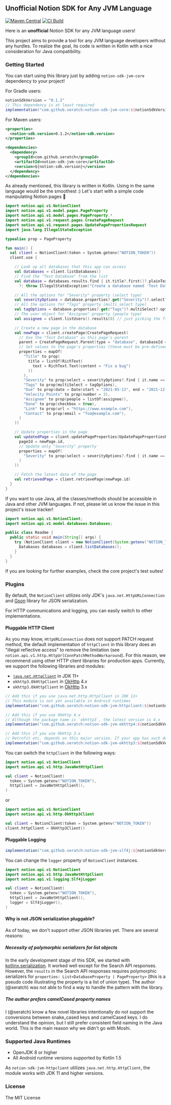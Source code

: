 ## Unofficial Notion SDK for Any JVM Language

[![Maven Central](https://img.shields.io/maven-central/v/com.github.seratch/notion-sdk-jvm-core.svg?label=Maven%20Central)](https://search.maven.org/search?q=g:%22com.github.seratch%22%20AND%20a:%22notion-sdk-jvm-core%22)
[![CI Build](https://github.com/seratch/notion-sdk-jvm/actions/workflows/ci-build.yml/badge.svg)](https://github.com/seratch/notion-sdk-jvm/actions/workflows/ci-build.yml)

Here is an **unofficial** Notion SDK for any JVM language users!

This project aims to provide a tool for any JVM language developers without any hurdles. To realize the goal, its code is written in Kotlin with a nice consideration for Java compatibility.

### Getting Started

You can start using this library just by adding `notion-sdk-jvm-core` dependency to your project!

For Gradle users:

```gradle
notionSdkVersion = "0.1.2"
// This dependency is at least required
implementation("com.github.seratch:notion-sdk-jvm-core:${notionSdkVersion}")
```

For Maven users:

```xml
<properties>
  <notion-sdk.version>0.1.2</notion-sdk.version>
</properties>

<dependencies>
  <dependency>
    <groupId>com.github.seratch</groupId>
    <artifactId>notion-sdk-jvm-core</artifactId>
    <version>${notion-sdk.version}</version>
  </dependency>
</dependencies>
```

As already mentioned, this library is written in Kotlin. Using in the same language would be the smoothest :) Let's start with a simple code manipulating Notion pages :wave:

```kotlin
import notion.api.v1.NotionClient
import notion.api.v1.model.pages.PageProperty
import notion.api.v1.model.pages.PageProperty.*
import notion.api.v1.request.pages.CreatePageRequest
import notion.api.v1.request.pages.UpdatePagePropertiesRequest
import java.lang.IllegalStateException

typealias prop = PageProperty

fun main() {
  val client = NotionClient(token = System.getenv("NOTION_TOKEN"))
  client.use {

    // Look up all databases that this app can access
    val databases = client.listDatabases()
    // Find the "Test Database" from the list
    val database = databases.results.find { it.title?.first()?.plainText == "Test Database" }
      ?: throw IllegalStateException("Create a database named 'Test Database' and invite this app's user!")

    // All the options for "Severity" property (select type)
    val severityOptions = database.properties?.get("Severity")?.select?.options
    // All the options for "Tags" property (multi_select type)
    val tagOptions = database.properties?.get("Tags")?.multiSelect?.options
    // The user object for "Assignee" property (people type)
    val assignee = client.listUsers().results[0] // just picking the first user up

    // Create a new page in the database
    val newPage = client.createPage(CreatePageRequest(
      // Use the "Test Database" as this page's parent
      parent = CreatePageRequest.Parent(type = "database", databaseId = database.id),
      // Set values to the page's properties (these must be pre-defined before this API call)
      properties = mapOf(
        "Title" to prop(
          title = listOf(RichText(
            text = RichText.Text(content = "Fix a bug")
          ))
        ),
        "Severity" to prop(select = severityOptions?.find { it.name == "High" }),
        "Tags" to prop(multiSelect = tagOptions),
        "Due" to prop(date = Date(start = "2021-05-13", end = "2021-12-31")),
        "Velocity Points" to prop(number = 3),
        "Assignee" to prop(people = listOf(assignee)),
        "Done" to prop(checkbox = true),
        "Link" to prop(url = "https://www.example.com"),
        "Contact" to prop(email = "foo@example.com"),
      )
    ))

    // Update properties in the page
    val updatedPage = client.updatePageProperties(UpdatePagePropertiesRequest(
      pageId = newPage.id,
      // Update only "Severity" property
      properties = mapOf(
        "Severity" to prop(select = severityOptions?.find { it.name == "Medium" }),
      )
    ))

    // Fetch the latest data of the page
    val retrievedPage = client.retrievePage(newPage.id)
  }
}
```

If you want to use Java, all the classes/methods should be accessible in Java and other JVM languages. If not, please let us know the issue in this project's issue tracker!

```java
import notion.api.v1.NotionClient;
import notion.api.v1.model.databases.Databases;

public class Readme {
  public static void main(String[] args) {
    try (NotionClient client = new NotionClient(System.getenv("NOTION_TOKEN"))) {
      Databases databases = client.listDatabases();
    }
  }
}
```

If you are looking for further examples, check the core project's test suites!

### Plugins

By default, the `NotionClient` utilizes only JDK's `java.net.HttpURLConnection` and [Gson](https://github.com/google/gson) library for JSON serialization.

For HTTP communications and logging, you can easily switch to other implementations.

#### Pluggable HTTP Client

As you may know, `HttpURLConnection` does not support PATCH request method, the default implementation of `httpClient` in this library does an "illegal reflective access" to remove the limitation (see `notion.api.v1.http.HttpUrlConnPatchMethodWorkaround`). For this reason, we recommend using other HTTP client libraries for production apps. Currently, we support the following libraries and modules:

* [`java.net.HttpClient`](https://docs.oracle.com/en/java/javase/11/docs/api/java.net.http/java/net/http/HttpClient.html) in JDK 11+
* `okhttp3.OkHttpClient` in [OkHttp](https://square.github.io/okhttp/) 4.x
* `okhttp3.OkHttpClient` in [OkHttp](https://square.github.io/okhttp/) 3.x

```gradle
// Add this if you use java.net.http.HttpClient in JDK 11+
// This module is not yet available in Android runtimes
implementation("com.github.seratch:notion-sdk-jvm-httpclient:${notionSdkVersion}")

// Add this if you use OkHttp 4.x
// Although the package name is `okhttp3`, the latest version is 4.x
implementation("com.github.seratch:notion-sdk-jvm-okhttp4:${notionSdkVersion}")

// Add this if you use OkHttp 3.x
// Retrofit etc. depends on this major version. If your app has such dependencies, using this is the way to go
implementation("com.github.seratch:notion-sdk-jvm-okhttp3:${notionSdkVersion}")
```

You can switch the `httpClient` in the following ways:

```kotlin
import notion.api.v1.NotionClient
import notion.api.v1.http.JavaNetHttpClient

val client = NotionClient(
  token = System.getenv("NOTION_TOKEN"),
  httpClient = JavaNetHttpClient(),
)
```

or

```kotlin
import notion.api.v1.NotionClient
import notion.api.v1.http.OkHttp3Client

val client = NotionClient(token = System.getenv("NOTION_TOKEN"))
client.httpClient = OkHttp3Client()
```

#### Pluggable Logging

```gradle
implementation("com.github.seratch:notion-sdk-jvm-slf4j:${notionSdkVersion}") // slf4j-api 1.7
```

You can change the `logger` property of `NotionClient` instances.

```kotlin
import notion.api.v1.NotionClient
import notion.api.v1.http.JavaNetHttpClient
import notion.api.v1.logging.Slf4jLogger

val client = NotionClient(
  token = System.getenv("NOTION_TOKEN"),
  httpClient = JavaNetHttpClient(),
  logger = Slf4jLogger(),
)
```

#### Why is not JSON serialization pluggable?

As of today, we don't support other JSON libraries yet. There are several reasons:

##### Necessity of polymorphic serializers for list objects

In the early development stage of this SDK, we started with [kotlinx.serialization](https://github.com/Kotlin/kotlinx.serialization). It worked well except for the Search API responses. However, the `results` in the Search API responses requires polymorphic serializers for `properties: List<DatabaseProperty | PageProperty>` (this is a pseudo code illustrating the property is a list of union type). The author (@seratch) was not able to find a way to handle the pattern with the library.

##### The author prefers camelCased property names

I (@seratch) know a few novel libraries intentionally do not support the conversions between snake_cased keys and camelCased keys. I do understand the opinion, but I still prefer consistent field naming in the Java world. This is the main reason why we didn't go with Moshi.

### Supported Java Runtimes

* OpenJDK 8 or higher
* All Android runtime versions supported by Kotlin 1.5

As `notion-sdk-jvm-httpclient` utilizes `java.net.http.HttpClient`, the module works with JDK 11 and higher versions.

### License

The MIT License
